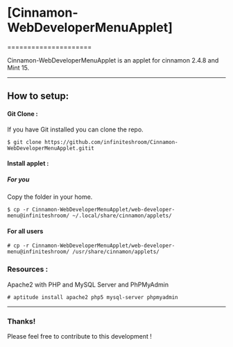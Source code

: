 # [Cinnamon-WebDeveloperMenuApplet]
=====================

Cinnamon-WebDeveloperMenuApplet is an applet for cinnamon 2.4.8 and Mint 15.


***

## How to setup:

  	
#### Git Clone :

If you have Git installed you can clone the repo.

    $ git clone https://github.com/infiniteshroom/Cinnamon-WebDeveloperMenuApplet.gitit
    

#### Install applet :

##### For you
Copy the folder in your home.

    $ cp -r Cinnamon-WebDeveloperMenuApplet/web-developer-menu@infiniteshroom/ ~/.local/share/cinnamon/applets/

#### For all users

    # cp -r Cinnamon-WebDeveloperMenuApplet/web-developer-menu@infiniteshroom/ /usr/share/cinnamon/applets/
    
    
### Resources :

Apache2 with PHP and MySQL Server and PhPMyAdmin

    # aptitude install apache2 php5 mysql-server phpmyadmin

***  
		
### Thanks!

Please feel free to contribute to this development !
    




